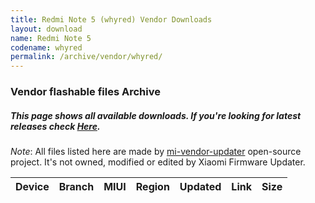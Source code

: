 ```yaml
---
title: Redmi Note 5 (whyred) Vendor Downloads
layout: download
name: Redmi Note 5
codename: whyred
permalink: /archive/vendor/whyred/
---
```


### Vendor flashable files Archive
##### This page shows all available downloads. If you're looking for latest releases check [Here](/vendor/whyred/).

*Note*: All files listed here are made by [mi-vendor-updater](https://github.com/TryHardDood/mi-vendor-updater) open-source project. It's not owned, modified or edited by Xiaomi Firmware Updater.

<div class="table-responsive-md" id="table-wrapper">
    <table id="vendor" class="compact table table-striped table-hover table-sm">
        <thead class="thead-dark">
            <tr>
                <th>Device</th>
                <th>Branch</th>
                <th>MIUI</th>
                <th>Region</th>
                <th>Updated</th>
                <th>Link</th>
                <th>Size</th>
            </tr>
        </thead>
        <script>loadVendorDownloads('whyred', 'full')</script>
    </table>
</div>
